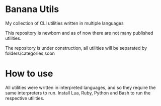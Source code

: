 # Banana Utils
My collection of CLI utilities written in multiple languages

This repository is newborn and as of now there are not many published utilities.

The repository is under construction, all utilities will be separated by folders/categories soon

# How to use
All utilities were written in interpreted languages, and so they require the same interpreters to run. Install Lua, Ruby, Python and Bash to run the respective utilities.

